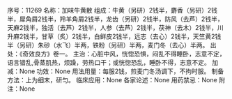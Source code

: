 序号：11269
名称：加味牛黄散
组成：牛黄（另研）2钱半，麝香（另研）2钱半，犀角屑2钱半，羚羊角屑2钱半，龙齿（另研）2钱半，防风（去芦）2钱半，天麻2钱半，独活（去芦）2钱半，人参（去芦）2钱半，茯神（去木）2钱半，川升麻2钱半，甘草（炙）2钱半，白鲜皮2钱半，远志（去心）2钱半，天竺黄2钱半（另研）朱砂（水飞）半两，铁粉（另研）半两，麦门冬（去心）半两。
出处：《奇效良方》卷一。
主治：心脏中风，恍惚恐惧，闷乱不得睡卧，志意不定，语言错乱,骨蒸肌热，烦躁，劳热口干；或恍惚恐乱，睡卧不得，志意不定。
加减：None
功效：None
用法用量：每服2钱，煎麦门冬汤调下，不拘时服。
制备方法：上为细末，研匀。
临床应用：None
各家论述：None
用药禁忌：None
附注：None
